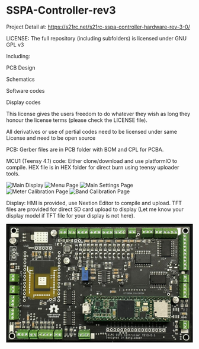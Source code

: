 # SSPA-Controller-rev3
Project Detail at: https://s21rc.net/s21rc-sspa-controller-hardware-rev-3-0/

LICENSE: The full repository (including subfolders) is licensed under GNU GPL v3

Including:

PCB Design

Schematics

Software codes

Display codes

This license gives the users freedom to do whatever they wish as long they honour the license terms (please check the LICENSE file).

All derivatives or use of pertial codes need to be licensed under same License and need to be open source


PCB: Gerber files are in PCB folder with BOM and CPL for PCBA.

MCU1 (Teensy 4.1) code: Either clone/download and use platformIO to compile. HEX file is in HEX folder for direct burn using teensy uploader tools.

![Main Display](./main_display.PNG)
![Menu Page](./menu.PNG)
![Main Settings Page](./settings.PNG)
![Meter Calibration Page](./meter_calibration.PNG)
![Band Calibration Page](./band_calibration.PNG)

Display: HMI is provided, use Nextion Editor to compile and upload. TFT files are provided for direct SD card upload to display (Let me know your display model if TFT file for your display is not here).



![Rev 3.0.1 Hardware](./rev3.0.1.jpg)
